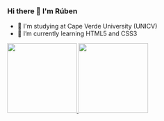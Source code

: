 ### Hi there 👋 I'm Rúben


- 🤝 I'm studying at Cape Verde University (UNICV)
- 🌱 I’m currently learning HTML5 and CSS3


<div> <a href="https://github.com/rubencidario">
  <img  height="160em" src="https://github-readme-stats.vercel.app/api?username=rubencidario&show_icons=true&theme=github_dark&include_all_commits=true&count_private=true"/>
  <img height="160em" src="https://github-readme-stats.vercel.app/api/top-langs/?username=rubencidario&layout=compact&langs_count=7&theme=github_dark"/>
</div>
